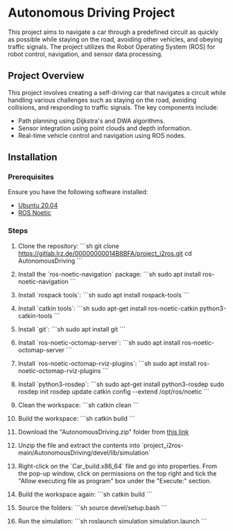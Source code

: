 
# Autonomous Driving Project

This project aims to navigate a car through a predefined circuit as quickly as possible while staying on the road, avoiding other vehicles, and obeying traffic signals. The project utilizes the Robot Operating System (ROS) for robot control, navigation, and sensor data processing.

## Project Overview

This project involves creating a self-driving car that navigates a circuit while handling various challenges such as staying on the road, avoiding collisions, and responding to traffic signals. The key components include:
- Path planning using Dijkstra's and DWA algorithms.
- Sensor integration using point clouds and depth information.
- Real-time vehicle control and navigation using ROS nodes.

## Installation

### Prerequisites

Ensure you have the following software installed:
- [Ubuntu 20.04](https://releases.ubuntu.com/20.04/)
- [ROS Noetic](http://wiki.ros.org/noetic/Installation/Ubuntu)

### Steps

1. Clone the repository:
   \`\`\`sh
   git clone https://gitlab.lrz.de/00000000014B8BFA/project_i2ros.git
   cd AutonomousDriving
   \`\`\`

2. Install the \`ros-noetic-navigation\` package:
   \`\`\`sh
   sudo apt install ros-noetic-navigation
   \`\`\`

3. Install \`rospack tools\`:
   \`\`\`sh
   sudo apt install rospack-tools
   \`\`\`

4. Install \`catkin tools\`:
   \`\`\`sh
   sudo apt-get install ros-noetic-catkin python3-catkin-tools
   \`\`\`

5. Install \`git\`:
   \`\`\`sh
   sudo apt install git
   \`\`\`

6. Install \`ros-noetic-octomap-server\`:
   \`\`\`sh
   sudo apt install ros-noetic-octomap-server
   \`\`\`

7. Install \`ros-noetic-octomap-rviz-plugins\`:
   \`\`\`sh
   sudo apt install ros-noetic-octomap-rviz-plugins
   \`\`\`

8. Install \`python3-rosdep\`:
   \`\`\`sh
   sudo apt-get install python3-rosdep
   sudo rosdep init
   rosdep update
   catkin config --extend /opt/ros/noetic
   \`\`\`

9. Clean the workspace:
   \`\`\`sh
   catkin clean
   \`\`\`

10. Build the workspace:
    \`\`\`sh
    catkin build
    \`\`\`

11. Download the "AutonomousDriving.zip" folder from [this link](https://syncandshare.lrz.de/getlink/fiLvgiTXetubiN1i4PRjuR/)

12. Unzip the file and extract the contents into \`project_i2ros-main/AutonomousDriving/devel/lib/simulation\`

13. Right-click on the \`Car_build.x86_64\` file and go into properties. From the pop-up window, click on permissions on the top right and tick the "Allow executing file as program" box under the "Execute:" section.

14. Build the workspace again:
    \`\`\`sh
    catkin build
    \`\`\`

15. Source the folders:
    \`\`\`sh
    source devel/setup.bash
    \`\`\`

16. Run the simulation:
    \`\`\`sh
    roslaunch simulation simulation.launch
    \`\`\`
